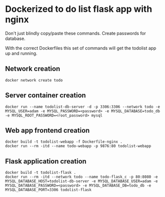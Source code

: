 # Dockerized to do list flask app with nginx
Don't just blindly copy/paste these commands. Create passwords for database.  
  
With the correct Dockerfiles this set of commands will get the todolist app up and running.

## Network creation
```
docker network create todo
```

## Server container creation 
```
docker run --name todolist-db-server -d -p 3306:3306 --network todo -e MYSQL_USER=adam -e MYSQL_PASSWORD=<password> -e MYSQL_DATABASE=todo_db -e MYSQL_ROOT_PASSWORD=<root_password> mysql
```

## Web app frontend creation
```
docker build -t todolist-webapp -f Dockerfile-nginx .
docker run --rm -itd --name todo-webapp -p 9876:80 todolist-webapp
```

## Flask application creation
```
docker build -t todolist-flask .
docker run --rm -itd --network todo --name todo-flask_c -p 80:8080 -e MYSQL_DATABASE_HOST=todolist-db-server -e MYSQL_DATABASE_USER=adam -e MYSQL_DATABASE_PASSWORD=<password> -e MYSQL_DATABASE_DB=todo_db -e MYSQL_DATABASE_PORT=3306 todolist-flask
```
